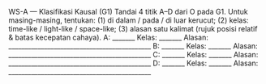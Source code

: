 WS-A — Klasifikasi Kausal (G1)
Tandai 4 titik A–D dari O pada G1. Untuk masing-masing, tentukan: 
(1) di dalam / pada / di luar kerucut; (2) kelas: time-like / light-like / space-like; 
(3) alasan satu kalimat (rujuk posisi relatif & batas kecepatan cahaya).
A: _______  Kelas: _______  Alasan: ____________________________________________
B: _______  Kelas: _______  Alasan: ____________________________________________
C: _______  Kelas: _______  Alasan: ____________________________________________
D: _______  Kelas: _______  Alasan: ____________________________________________
